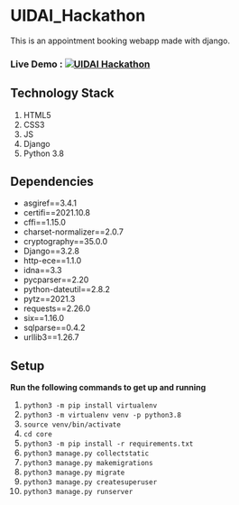 # UIDAI_Hackathon

This is an appointment booking webapp made with django.

### Live Demo : [![UIDAI Hackathon](./core/static/images/favicon.ico)](https://github.com/Rajarshi07/UIDAI_Hackathon)


## Technology Stack

1. HTML5
2. CSS3
3. JS
4. Django
5. Python 3.8


## Dependencies

- asgiref==3.4.1
- certifi==2021.10.8
- cffi==1.15.0
- charset-normalizer==2.0.7
- cryptography==35.0.0
- Django==3.2.8
- http-ece==1.1.0
- idna==3.3
- pycparser==2.20
- python-dateutil==2.8.2
- pytz==2021.3
- requests==2.26.0
- six==1.16.0
- sqlparse==0.4.2
- urllib3==1.26.7

## Setup

**Run the following commands to get up and running**

1. `python3 -m pip install virtualenv`
2. `python3 -m virtualenv venv -p python3.8`
3. `source venv/bin/activate`
3. `cd core`
4. `python3 -m pip install -r requirements.txt`
5. `python3 manage.py collectstatic`
6. `python3 manage.py makemigrations`
7. `python3 manage.py migrate`
8. `python3 manage.py createsuperuser`
9. `python3 manage.py runserver`